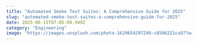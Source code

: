 ```yaml
---
title: "Automated Smoke Test Suites: A Comprehensive Guide for 2025"
slug: "automated-smoke-test-suites-a-comprehensive-guide-for-2025"
date: 2025-06-15T07:05:09.949Z
category: "Engineering"
image: "https://images.unsplash.com/photo-1629654297299-c8506221ca97?w=1200&h=600&fit=crop"
---
```


